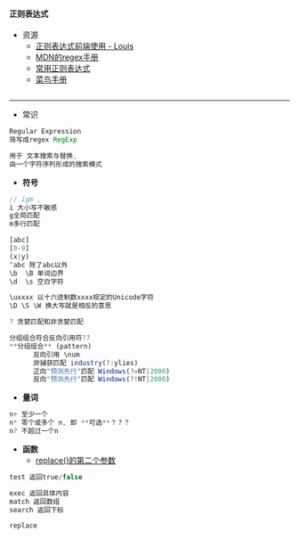 #### **正则表达式**

* 资源
  * [正则表达式前端使用 - Louis](http://louiszhai.github.io/2016/06/13/regexp/)
  * [MDN的regex手册](https://developer.mozilla.org/zh-CN/docs/Web/JavaScript/Guide/Regular_Expressions)
  * [常用正则表达式](http://www.cnblogs.com/zfc2201/archive/2012/12/18/2824107.html)
  * [菜鸟手册](http://www.runoob.com/jsref/jsref-obj-regexp.html)

```js

```

---

* 常识

```js
Regular Expression
简写成regex RegExp

用于 文本搜索与替换, 
由一个字符序列形成的搜索模式
```

* **符号**

```js
// igm , 
i 大小写不敏感 
g全局匹配 
m多行匹配

[abc] 
[0-9] 
(x|y) 
^abc 除了abc以外
\b  \B 单词边界
\d  \s 空白字符 

\uxxxx 以十六进制数xxxx规定的Unicode字符
\D \S \W 换大写就是相反的意思

? 贪婪匹配和非贪婪匹配

分组组合符合反向引用符??
**分组组合** (pattern)
      反向引用 \num
      非捕获匹配 industry(?:ylies)
      正向"预测先行"匹配 Windows(?=NT|2000)
      反向"预测先行"匹配 Windows(?!NT|2000)
```

* **量词**

```js
n+ 至少一个
n* 零个或多个 n, 即 **可选**？？？
n? 不超过一个n
```

* **函数**
  * [replace()的第二个参数](http://www.w3school.com.cn/jsref/jsref_replace.asp)

```js
test 返回true/false

exec 返回具体内容
match 返回数组
search 返回下标

replace
        
```



